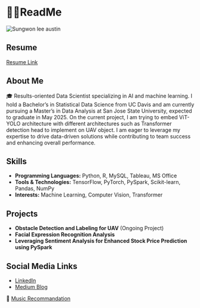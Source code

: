 # 🧑‍🎓ReadMe
![Sungwon lee austin](https://github.com/user-attachments/assets/c0b446ea-0bba-4942-a5a4-a612fcf5dd38)

## Resume
[Resume Link](https://github.com/sgwlee96/Resume.git)

## About Me
🎓 Results-oriented Data Scientist specializing in AI and machine learning. I hold a Bachelor’s in Statistical Data Science from UC Davis
and am currently pursuing a Master’s in Data Analysis at San Jose State University, expected to graduate in May 2025. On the current project, I am trying to embed ViT-YOLO architecture with different architectures such as Transformer detection head to implement on UAV object. I am eager to leverage my expertise to drive
data-driven solutions while contributing to team success and enhancing overall performance.

## Skills
- **Programming Languages:** Python, R, MySQL, Tableau, MS Office
- **Tools & Technologies:** TensorFlow, PyTorch, PySpark, Scikit-learn, Pandas, NumPy
- **Interests:** Machine Learning, Computer Vision, Transformer

## Projects
- **Obstacle Detection and Labeling for UAV** (Ongoing Project)
- **Facial Expression Recognition Analysis**
- **Leveraging Sentiment Analysis for Enhanced Stock Price Prediction using PySpark**

## Social Media Links
- [LinkedIn](https://www.linkedin.com/in/lee-sungwon/)
- [Medium Blog](https://medium.com/@pumadd1227)

🎵 [Music Recommandation](https://music.youtube.com/playlist?list=PLsY-dE-WaMEqYXYpQqe-MOBeYKaMERIQ-&si=oh2ZxzYDlg7yfhNU)
